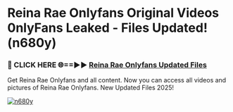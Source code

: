 # Reina Rae Onlyfans Original Videos 0nlyFans Leaked - Files Updated! (n680y)

<h3>🔴 CLICK HERE 🌐==►► <a href="https://tinyurl.com/2jnfzry5" rel="nofollow">Reina Rae Onlyfans Updated Files</a></h3>

Get Reina Rae Onlyfans and all content. Now you can access all videos and pictures of Reina Rae Onlyfans. New Updated Files 2025!

[![n680y](https://i.imgur.com/GyGTBgg.gif)](https://tinyurl.com/2jnfzry5)
